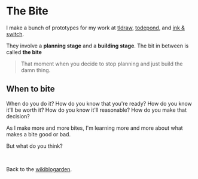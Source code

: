 # The Bite

I make a bunch of prototypes for my work at [tldraw](https://tldraw.com), [todepond](https://youtube.com/@todepond), and [ink & switch](https://inkandswitch.com).

They involve a **planning stage** and a **building stage**. The bit in between is called **the bite**

> That moment when you decide to stop planning and just build the damn thing.

## When to bite

When do you do it? How do you know that you're ready? How do you know it'll be worth it? How do you know it'll reasonable? How do you make that decision?

As I make more and more bites, I'm learning more and more about what makes a bite good or bad.

But what do you think?

<br>

Back to the [wikiblogarden](/wikiblogarden).

